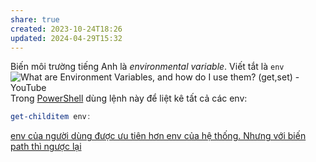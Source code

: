 ```yaml
---
share: true
created: 2023-10-24T18:26
updated: 2024-04-29T15:32
---
```

Biến môi trường tiếng Anh là *environmental variable*. Viết tắt là `env`
![What are Environment Variables, and how do I use them? (get,set) - YouTube](https://youtu.be/ADh_OFBfdEE?si=U30Tg6HS8hvzgCcv)
Trong [PowerShell](../Terminal,%20shell,%20console/PowerShell/PowerShell%20l%C3%A0%20m%E1%BB%99t%20ng%C3%B4n%20ng%E1%BB%AF%20shell.md) dùng lệnh này để liệt kê tất cả các env:
```PowerShell
get-childitem env:
```
[env của người dùng được ưu tiên hơn env của hệ thống. Nhưng với biến path thì ngược lại](./env%20c%E1%BB%A7a%20ng%C6%B0%E1%BB%9Di%20d%C3%B9ng%20%C4%91%C6%B0%E1%BB%A3c%20%C6%B0u%20ti%C3%AAn%20h%C6%A1n%20env%20c%E1%BB%A7a%20h%E1%BB%87%20th%E1%BB%91ng.%20Nh%C6%B0ng%20v%E1%BB%9Bi%20bi%E1%BA%BFn%20path%20th%C3%AC%20ng%C6%B0%E1%BB%A3c%20l%E1%BA%A1i.md)